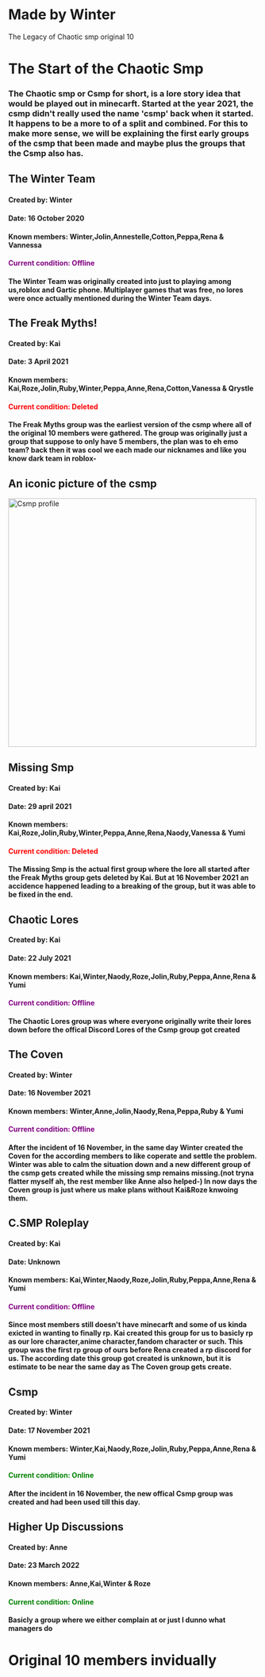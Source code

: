 # Made by Winter
The Legacy of Chaotic smp original 10
<html>
<head>
<title>Csmp original 10 Legacy</title>
</head>
<body>

<h1>The Start of the Chaotic Smp</h1>
<h3>The Chaotic smp or Csmp for short, is a lore story idea that would be played out in minecarft. Started at the year 2021, the csmp didn't really used the name 'csmp' back when it started. It happens to be a more to of a split and combined. For this to make more sense, we will be explaining the first early groups of the csmp that been made and maybe plus the groups that the Csmp also has.</h3>

<h2><p><b>The Winter Team</b></p></h2>
<h4>Created by: Winter</h4> 
<h4>Date: 16 October 2020</h4>
<h4>Known members: Winter,Jolin,Annestelle,Cotton,Peppa,Rena & Vannessa</h4>
<h4 style="color:Purple;">Current condition: Offline</h4>
<h4>The Winter Team was originally created into just to playing among us,roblox and Gartic phone. Multiplayer games that was free, no lores were once actually mentioned during the Winter Team days.</h4>

<h2>The Freak Myths!</h2>
<h4>Created by: Kai</h4>
<h4>Date: 3 April 2021</h4>
<h4>Known members: Kai,Roze,Jolin,Ruby,Winter,Peppa,Anne,Rena,Cotton,Vanessa & Qrystle</h4>
<h4 style="color: Red;">Current condition: Deleted</h4>
<h4>The Freak Myths group was the earliest version of the csmp where all of the original 10 members were gathered. The group was originally just a group that suppose to only have 5 members, the plan was to eh emo team? back then it was cool we each made our nicknames and like you know dark team in roblox-</h4>

<h2>An iconic picture of the csmp</h2>
<img src="![csmp_image](https://user-images.githubusercontent.com/102531491/160412679-d5918c10-67a6-49b3-b13b-50d63758a9b7.jpeg)
" alt="Csmp profile" width="500" height="500">

<h2>Missing Smp</h2>
<h4>Created by: Kai</h4>
<h4>Date: 29 april 2021</h4>
<h4>Known members: Kai,Roze,Jolin,Ruby,Winter,Peppa,Anne,Rena,Naody,Vanessa & Yumi</h4>
<h4 style="color: Red;">Current condition: Deleted</h4>
<h4>The Missing Smp is the actual first group where the lore all started after the Freak Myths group gets deleted by Kai. But at 16 November 2021 an accidence happened leading to a breaking of the group, but it was able to be fixed in the end.</h4>

<h2>Chaotic Lores</h2>
<h4>Created by: Kai</h4>
<h4>Date: 22 July 2021</h4>
<h4>Known members: Kai,Winter,Naody,Roze,Jolin,Ruby,Peppa,Anne,Rena & Yumi</h4>
<h4 style="color:Purple;">Current condition: Offline</h4>
<h4>The Chaotic Lores group was where everyone originally write their lores down before the offical Discord Lores of the Csmp group got created</h4>

<h2>The Coven</h2>
<h4>Created by: Winter</h4>
<h4>Date: 16 November 2021</h4>
<h4>Known members: Winter,Anne,Jolin,Naody,Rena,Peppa,Ruby & Yumi
<h4 style="color:Purple;">Current condition: Offline</h4>
<h4>After the incident of 16 November, in the same day Winter created the Coven for the according members to like coperate and settle the problem. Winter was able to calm the situation down and a new different group of the csmp gets created while the missing smp remains missing.(not tryna flatter myself ah, the rest member like Anne also helped-) In now days the Coven group is just where us make plans without Kai&Roze knwoing them.</h4>

<h2>C.SMP Roleplay</h2>
<h4>Created by: Kai</h4>
<h4>Date: Unknown</h4>
<h4>Known members: Kai,Winter,Naody,Roze,Jolin,Ruby,Peppa,Anne,Rena & Yumi</h4>
<h4 style="color:Purple;">Current condition: Offline</h4>
<h4>Since most members still doesn't have minecarft and some of us kinda exicted in wanting to finally rp. Kai created this group for us to basicly rp as our lore character,anime character,fandom character or such. This group was the first rp group of ours before Rena created a rp discord for us. The according date this group got created is unknown, but it is estimate to be near the same day as The Coven group gets create.</h4>

<h2>Csmp</h2>
<h4>Created by: Winter</h4>
<h4>Date: 17 November 2021</h4>
<h4>Known members: Winter,Kai,Naody,Roze,Jolin,Ruby,Peppa,Anne,Rena & Yumi</h4>
<h4 style="color:Green;">Current condition: Online</h4>
<h4>After the incident in 16 November, the new offical Csmp group was created and had been used till this day.</h4>

<h2>Higher Up Discussions</h2>
<h4>Created by: Anne</h4>
<h4>Date: 23 March 2022</h4>
<h4>Known members: Anne,Kai,Winter & Roze</h4>
<h4 style="color:Green;">Current condition: Online</h4>
<h4>Basicly a group where we either complain at or just I dunno what managers do</h4>

<h1>Original 10 members invidually</h1>
